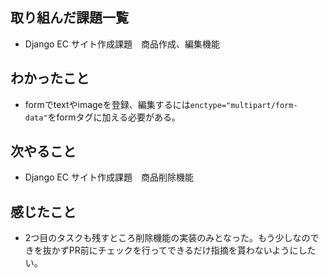 ## 取り組んだ課題一覧 
- Django EC サイト作成課題　商品作成、編集機能
## わかったこと
- formでtextやimageを登録、編集するには`enctype="multipart/form-data"`をformタグに加える必要がある。
## 次やること  
- Django EC サイト作成課題　商品削除機能
## 感じたこと 
- 2つ目のタスクも残すところ削除機能の実装のみとなった。もう少しなのできを抜かずPR前にチェックを行ってできるだけ指摘を貰わないようにしたい。
